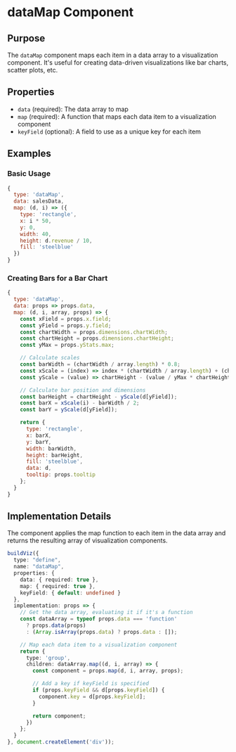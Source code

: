 # dataMap Component

## Purpose
The `dataMap` component maps each item in a data array to a visualization component. It's useful for creating data-driven visualizations like bar charts, scatter plots, etc.

## Properties
- `data` (required): The data array to map
- `map` (required): A function that maps each data item to a visualization component
- `keyField` (optional): A field to use as a unique key for each item

## Examples

### Basic Usage
```javascript
{
  type: 'dataMap',
  data: salesData,
  map: (d, i) => ({
    type: 'rectangle',
    x: i * 50,
    y: 0,
    width: 40,
    height: d.revenue / 10,
    fill: 'steelblue'
  })
}
```

### Creating Bars for a Bar Chart
```javascript
{
  type: 'dataMap',
  data: props => props.data,
  map: (d, i, array, props) => {
    const xField = props.x.field;
    const yField = props.y.field;
    const chartWidth = props.dimensions.chartWidth;
    const chartHeight = props.dimensions.chartHeight;
    const yMax = props.yStats.max;

    // Calculate scales
    const barWidth = (chartWidth / array.length) * 0.8;
    const xScale = (index) => index * (chartWidth / array.length) + (chartWidth / array.length) * 0.5;
    const yScale = (value) => chartHeight - (value / yMax * chartHeight);

    // Calculate bar position and dimensions
    const barHeight = chartHeight - yScale(d[yField]);
    const barX = xScale(i) - barWidth / 2;
    const barY = yScale(d[yField]);

    return {
      type: 'rectangle',
      x: barX,
      y: barY,
      width: barWidth,
      height: barHeight,
      fill: 'steelblue',
      data: d,
      tooltip: props.tooltip
    };
  }
}
```

## Implementation Details
The component applies the map function to each item in the data array and returns the resulting array of visualization components.

```typescript
buildViz({
  type: "define",
  name: "dataMap",
  properties: {
    data: { required: true },
    map: { required: true },
    keyField: { default: undefined }
  },
  implementation: props => {
    // Get the data array, evaluating it if it's a function
    const dataArray = typeof props.data === 'function'
      ? props.data(props)
      : (Array.isArray(props.data) ? props.data : []);

    // Map each data item to a visualization component
    return {
      type: 'group',
      children: dataArray.map((d, i, array) => {
        const component = props.map(d, i, array, props);

        // Add a key if keyField is specified
        if (props.keyField && d[props.keyField]) {
          component.key = d[props.keyField];
        }

        return component;
      })
    };
  }
}, document.createElement('div'));
```
